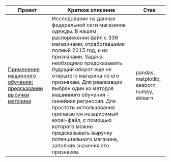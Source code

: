 | Проект | Краткое описание | Стек |
|-------------|-------------|-------------|
| [Применение машинного обучения: предсказание выручки магазина](https://github.com/dinaparamonova/own_projects/blob/main/machine_learning_revenue_prediction.ipynb) | Исследование на данных федеральной сети магазинов одежды. В нашем распоряжении файл с 336 магазинами, отработавшими полный 2015 год, и их признаками. Задача: необходимо предсказывать будущий оборот еще не открытого магазина по его признакам. Для реализации выбран один из методов машинного обучения - линейная регрессия. Для простоты использования прилагается независимый excel-файл, с помощью которого можно предсказывать выручку потенциального магазина, заполняя значения его признаков.  | pandas, matplotlib, seaborn, numpy, sklearn   |
